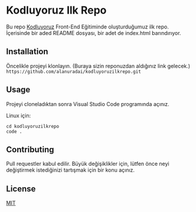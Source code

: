 # Kodluyoruz Ilk Repo
 Bu repo  [Kodluyoruz](https://kodluyoruz.org) Front-End Eğitiminde oluşturduğumuz ilk repo. İçerisinde bir aded README dosyası, bir adet de index.html barındırıyor.

 ## Installation
 Öncelikle projeyi klonlayın. (Buraya sizin reponuzdan aldığınız link gelecek.)
 `
 https://github.com/alanuradai/kodluyoruzilkrepo.git
 `

 ## Usage 
 Projeyi cloneladıktan sonra Visual Studio Code programında açınız.
 
 Linux için:
 ``` 
 cd kodluyoruzilkrepo
 code .
 ```
## Contributing 
Pull requestler kabul edilir. Büyük değişiklikler için, lütfen önce neyi değiştirmek istediğinizi tartışmak için bir konu açınız.
## License
[MIT](https://mit-license.org/)

